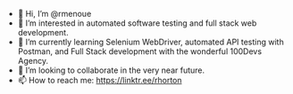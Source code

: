 - 👋 Hi, I’m @rmenoue
- 👀 I’m interested in automated software testing and full stack web development.
- 🌱 I’m currently learning Selenium WebDriver, automated API testing with Postman, and Full Stack development with the wonderful 100Devs Agency.
- 💞️ I’m looking to collaborate in the very near future.
- 📫 How to reach me: https://linktr.ee/rhorton
<!---
rmenoue/rmenoue is a ✨ special ✨ repository because its `README.md` (this file) appears on your GitHub profile.
You can click the Preview link to take a look at your changes.
--->
